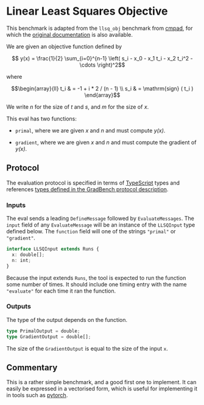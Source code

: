# Linear Least Squares Objective

This benchmark is adapted from the `llsq_obj` benchmark from
[cmpad][], for which the [original documentation][] is also available.

We are given an objective function defined by

```math
   y(x) = \frac{1}{2} \sum_{i=0}^{n-1} \left(
      s_i - x_0 - x_1 t_i - x_2 t_i^2 - \cdots
   \right)^2
```

where

```math
\begin{array}{ll}
   t_i & = -1 + i * 2 / (n - 1)
   \\
   s_i & = \mathrm{sign} ( t_i )
\end{array}
```

We write $n$ for the size of $t$ and $s$, and $m$ for the size of $x$.

This eval has two functions:

- `primal`, where we are given _x_ and _n_ and must compute _y(x)_.

- `gradient`, where we are given _x_ and _n_ and must compute the
  gradient of _y(x)_.

## Protocol

The evaluation protocol is specified in terms of [TypeScript][] types
and references [types defined in the GradBench protocol
description][protocol].

### Inputs

The eval sends a leading `DefineMessage` followed by
`EvaluateMessages`. The `input` field of any `EvaluateMessage` will be
an instance of the `LLSQInput` type defined below. The `function`
field will one of the strings `"primal"` or `"gradient"`.

```typescript
interface LLSQInput extends Runs {
  x: double[];
  n: int;
}
```

Because the input extends `Runs`, the tool is expected to run the
function some number of times. It should include one timing entry with
the name `"evaluate"` for each time it ran the function.

### Outputs

The type of the output depends on the function.

```typescript
type PrimalOutput = double;
type GradientOutput = double[];
```

The size of the `GradientOutput` is equal to the size of the input
`x`.

## Commentary

This is a rather simple benchmark, and a good first one to implement.
It can easily be expressed in a vectorised form, which is useful for
implementing it in tools such as [pytorch][].

[cmpad]: https://github.com/bradbell/cmpad
[original documentation]: https://cmpad.readthedocs.io/llsq_obj.html
[protocol]: /CONTRIBUTING.md#types
[typescript]: https://www.typescriptlang.org/
[pytorch]: /tools/pytorch
